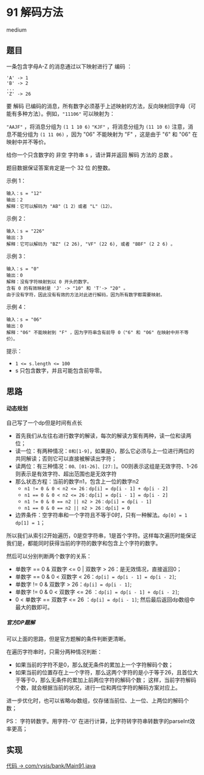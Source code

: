 # 91 解码方法

medium

## 题目

一条包含字母A-Z 的消息通过以下映射进行了 编码 ：
```
'A' -> 1
'B' -> 2
...
'Z' -> 26
```
要 解码 已编码的消息，所有数字必须基于上述映射的方法，反向映射回字母（可能有多种方法）。例如，`"11106"` 可以映射为：

`"AAJF"` ，将消息分组为 `(1 1 10 6)`
`"KJF"` ，将消息分组为 `(11 10 6)`
注意，消息不能分组为 `(1 11 06)` ，因为 "06" 不能映射为 "F" ，这是由于 "6" 和 "06" 在映射中并不等价。

给你一个只含数字的 非空 字符串 s ，请计算并返回 解码 方法的 总数 。

题目数据保证答案肯定是一个 32 位 的整数。

示例 1：
```
输入：s = "12"
输出：2
解释：它可以解码为 "AB"（1 2）或者 "L"（12）。
```
示例 2：
```
输入：s = "226"
输出：3
解释：它可以解码为 "BZ" (2 26), "VF" (22 6), 或者 "BBF" (2 2 6) 。
```
示例 3：
```
输入：s = "0"
输出：0
解释：没有字符映射到以 0 开头的数字。
含有 0 的有效映射是 'J' -> "10" 和 'T'-> "20" 。
由于没有字符，因此没有有效的方法对此进行解码，因为所有数字都需要映射。
```
示例 4：
```
输入：s = "06"
输出：0
解释："06" 不能映射到 "F" ，因为字符串含有前导 0（"6" 和 "06" 在映射中并不等价）。
```

提示：
- `1 <= s.length <= 100`
- s 只包含数字，并且可能包含前导零。

## 思路

#### 动态规划

自己写了一个dp但是时间有点长

- 首先我们从左往右进行数字的解读，每次的解读方案有两种，读一位和读两位；
- 读一位：有两种情况：`0和[1-9]`，如果是0，那么它必须与上一位进行两位的共同解读；否则它可以直接被解读出字符；
- 读两位：有三种情况：`00、[01-26]、[27:]`。00则表示这组是无效字符、1-26则表示是有效字符、超出范围也是无效字符
- 那么状态方程：当前的数字n1，包含上一位的数字n2
    - `n1 != 0 & 0 < n2 <= 26：dp[i] = dp[i - 1] + dp[i - 2]`
    - `n1 == 0 & 0 < n2 <= 26：dp[i] = dp[i - 1] = dp[i - 2]`
    - `n1 != 0 & 0 == n2 || n2 > 26：dp[i] = dp[i - 1]`
    - `n1 == 0 & 0 == n2 || n2 > 26：dp[i] = 0`
- 边界条件：空字符串和一个字符且不等于0时，只有一种解法。`dp[0] = 1 dp[1] = 1`；

所以我们从索引2开始遍历，0是空字符串，1是首个字符。这样每次遍历时能保证我们是，都能同时获得当前的字符的数字和包含上个字符的数字。

然后可以分别判断两个数字的关系：

- 单数字 == 0 & 双数字 <= 0 | 双数字 > 26：是无效情况，直接返回0；
- 单数字 == 0 & 0 < 双数字 < 26：`dp[i] = dp[i - 1] = dp[i - 2]`;
- 单数字 != 0 & 双数字 > 26：`dp[i] = dp[i - 1]`;
- 单数字 != 0 & 0 < 双数字 <= 26 ：`dp[i] = dp[i - 1] + dp[i - 2]`;
- 0 < 单数字 == 双数字 <= 26 ：`dp[i] = dp[i - 1]`;
然后最后返回dp数组中最大的数即可。


##### 官方DP题解

可以上面的思路，但是官方题解的条件判断更清晰。

在遍历字符串时，只需分两种情况判断：
- 如果当前的字符不是0，那么就无条件的累加上一个字符解码个数；
- 如果当前的位置存在上一个字符，那么这两个字符的是小于等于26，且首位大于等于0，那么无条件的累加上前两位字符的解码个数；
这样，当前字符解码个数，就会根据当前的状况，进行一位和两位字符的解码方案对应上。

进一步优化时，也可以省略dp数组，仅存储当前位、上一位、上两位的解码个数；

PS：
字符转数字。用字符-'0' 在进行计算，比字符转字符串转数字的parseInt效率更高；

## 实现

[代码 -> com/rysis/bank/Main91.java](../../src/com/rysis/bank/Main91.java)